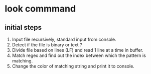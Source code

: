 # look commmand

## initial steps
1. Input file recursively, standard input from console.
1. Detect if the file is binary or text ?
1. Divide file based on lines (LF) and read 1 line at a time in buffer.
1. Match regex and find out the index between which the pattern is matching.
1. Change the color of matching string and print it to console.
